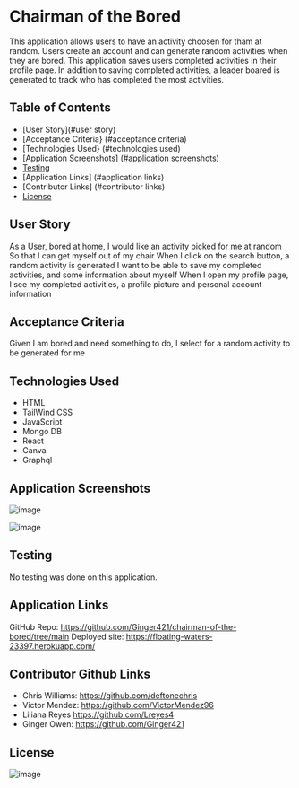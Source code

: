 # Chairman of the Bored

This application allows users to have an activity choosen for tham at random. Users create an account and can generate random activities when they are bored. This application saves users completed activities in their profile page. In addition to saving completed activities, a leader boared is generated to track who has completed the most activities.

## Table of Contents
* [User Story](#user story)
* [Acceptance Criteria} (#acceptance criteria)
* [Technologies Used} (#technologies used)
* [Application Screenshots] (#application screenshots)
* [Testing](#testing)
* [Application Links] (#application links)
* [Contributor Links] (#contributor links)
* [License](#)

## User Story
As a User, bored at home, I would like an activity picked for me at random
So that I can get myself out of my chair
When I click on the search button, a random activity is generated
I want to be able to save my completed activities, and some information about myself
When I open my profile page, I see my completed activities, a profile picture and personal account information

## Acceptance Criteria
Given I am bored and need something to do,
I select for a random activity to be generated for me

## Technologies Used
- HTML
- TailWind CSS
- JavaScript
- Mongo DB
- React
- Canva
- Graphql

## Application Screenshots
![image](https://user-images.githubusercontent.com/101539821/194795484-2bc08084-5537-4e78-ae59-f3933b0b8db9.png)

![image](https://user-images.githubusercontent.com/101539821/195414892-b2d2f0c2-f52b-44f6-b511-97bc84856cf2.png)

## Testing
No testing was done on this application.

## Application Links
GitHub Repo: https://github.com/Ginger421/chairman-of-the-bored/tree/main
Deployed site: https://floating-waters-23397.herokuapp.com/

## Contributor Github Links
- Chris Williams: https://github.com/deftonechris
- Victor Mendez: https://github.com/VictorMendez96
- Liliana Reyes https://github.com/Lreyes4
- Ginger Owen: https://github.com/Ginger421

## License
![image](https://user-images.githubusercontent.com/101539821/195421059-805de698-7c7b-4c08-9cad-a43288852310.png)


